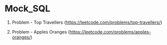 # Mock_SQL

1) Problem - Top Travellers (https://leetcode.com/problems/top-travellers/)

2) Problem - Apples Oranges (https://leetcode.com/problems/apples-oranges/)
